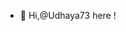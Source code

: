 - 👋 Hi,@Udhaya73 here !

<!---
Udhaya73/Udhaya73 is a ✨ special ✨ repository because its `README.md` (this file) appears on your GitHub profile.
You can click the Preview link to take a look at your changes.
--->

